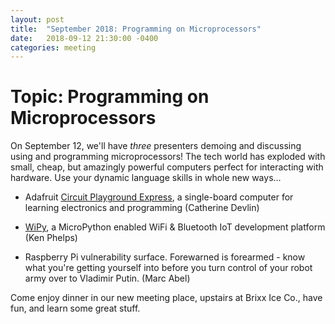 ```yaml
---
layout: post
title:  "September 2018: Programming on Microprocessors"
date:   2018-09-12 21:30:00 -0400
categories: meeting
---
```


# Topic: Programming on Microprocessors 

On September 12, we'll have *three* presenters demoing and 
discussing 
using and programming microprocessors!  The tech world has 
exploded with small, cheap, but amazingly powerful computers 
perfect for interacting with hardware.  Use your dynamic 
language skills in whole new ways... 

- Adafruit [Circuit Playground Express](https://learn.adafruit.com/adafruit-circuit-playground-express), a single-board computer for 
learning electronics and programming  (Catherine Devlin)

- [WiPy](https://pycom.io/product/wipy-3/), a MicroPython 
enabled WiFi & Bluetooth IoT development platform (Ken Phelps) 

- Raspberry Pi vulnerability surface.  Forewarned is forearmed - 
know what you're getting yourself into before you turn control 
of your robot army over to Vladimir Putin.   (Marc Abel) 

Come enjoy dinner in our new meeting place, upstairs at 
Brixx Ice Co., have fun, and learn some great stuff.
